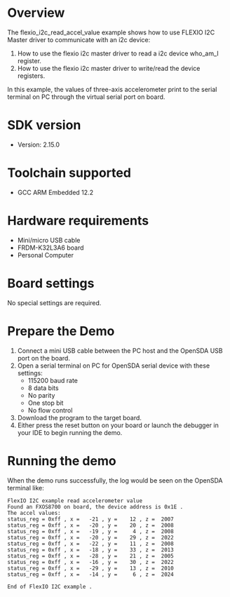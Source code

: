 Overview
========
The flexio_i2c_read_accel_value example shows how to use FLEXIO I2C  Master driver to communicate with an i2c device:

 1. How to use the flexio i2c master driver to read a i2c device who_am_I register.
 2. How to use the flexio i2c master driver to write/read the device registers.

In this example, the values of three-axis accelerometer print to the serial terminal on PC through
the virtual serial port on board.

SDK version
===========
- Version: 2.15.0

Toolchain supported
===================
- GCC ARM Embedded  12.2

Hardware requirements
=====================
- Mini/micro USB cable
- FRDM-K32L3A6 board
- Personal Computer

Board settings
==============
No special settings are required.

Prepare the Demo
================
1.  Connect a mini USB cable between the PC host and the OpenSDA USB port on the board.
2.  Open a serial terminal on PC for OpenSDA serial device with these settings:
    - 115200 baud rate
    - 8 data bits
    - No parity
    - One stop bit
    - No flow control
3.  Download the program to the target board.
4.  Either press the reset button on your board or launch the debugger in your IDE to begin running the demo.

Running the demo
================
When the demo runs successfully, the log would be seen on the OpenSDA terminal like:

~~~~~~~~~~~~~~~~~~~~~
FlexIO I2C example read accelerometer value
Found an FXOS8700 on board, the device address is 0x1E .
The accel values:
status_reg = 0xff , x =   -21 , y =    12 , z =  2007
status_reg = 0xff , x =   -20 , y =    20 , z =  2008
status_reg = 0xff , x =   -19 , y =     4 , z =  2008
status_reg = 0xff , x =   -20 , y =    29 , z =  2022
status_reg = 0xff , x =   -22 , y =    11 , z =  2008
status_reg = 0xff , x =   -18 , y =    33 , z =  2013
status_reg = 0xff , x =   -28 , y =    21 , z =  2005
status_reg = 0xff , x =   -16 , y =    30 , z =  2022
status_reg = 0xff , x =   -29 , y =    13 , z =  2010
status_reg = 0xff , x =   -14 , y =     6 , z =  2024

End of FlexIO I2C example .
~~~~~~~~~~~~~~~~~~~~~
